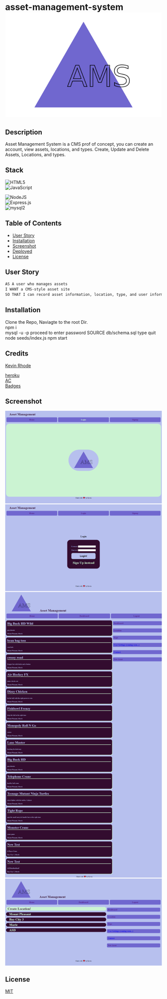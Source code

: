 # asset-management-system ![logo](./public/images/logo.svg)

## Description

Asset Management System is a CMS prof of concept, you can create an account, view assets, locations, and types. Create, Update and Delete Assets, Locations, and types. 

## Stack

![HTML5](https://img.shields.io/badge/html5-%23E34F26.svg?style=for-the-badge&logo=html5&logoColor=white)  
![JavaScript](https://img.shields.io/badge/javascript-%23323330.svg?style=for-the-badge&logo=javascript&logoColor=%23F7DF1E)  

![NodeJS](https://img.shields.io/badge/node.js-6DA55F?style=for-the-badge&logo=node.js&logoColor=white)  
![Express.js](https://img.shields.io/badge/express.js-%23404d59.svg?style=for-the-badge&logo=express&logoColor=%2361DAFB)  
![mysql2](https://img.shields.io/badge/MySQL-00000F?style=for-the-badge&logo=mysql&logoColor=white)  


## Table of Contents 

- [User Story](#user-story)
- [Installation](#installation)
- [Screenshot](#screenshot)
- [Deployed](#credits)
- [License](#license)

## User Story
```md
AS A user who manages assets  
I WANT a CMS-style asset site  
SO THAT I can record asset information, location, type, and user information to allow the user a CMS for their asset, what ever it may be 
```

## Installation
Clone the Repo,
Naviagte to the root Dir.  
npm i  
mysql -u <username> -p 
proceed to enter password
SOURCE db/schema.sql
type quit
node seeds/index.js
npm start


## Credits

[Kevin Rhode](https://github.com/KevinRhode)  

[heroku](https://coding-boot-camp.github.io/full-stack/heroku/deploy-with-heroku-and-mysql)  
[AC](https://animate.style/)  
[Badges](https://ileriayo.github.io/markdown-badges/)  

## Screenshot
![landing](./public/images/asset-mgt-sys-kevinrhode.herokuapp.com_.png)
![login](./public/images/asset-mgt-sys-kevinrhode.herokuapp.com_login.png)
![dashboard](./public/images/asset-mgt-sys-kevinrhode.herokuapp.com_dashboard.png)
![location](./public/images/asset-mgt-sys-kevinrhode.herokuapp.com_api_location_.png)

## License

[MIT](https://choosealicense.com/licenses/mit/)